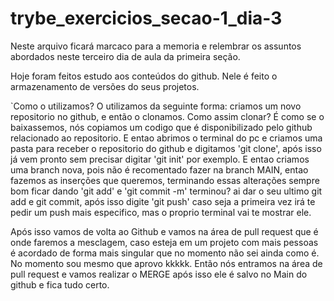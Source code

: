 # trybe_exercicios_secao-1_dia-3

Neste arquivo ficará marcaco para a memoria e relembrar os assuntos abordados neste terceiro dia de aula da primeira seção.

Hoje foram feitos estudo aos conteúdos do github. Nele é feito o armazenamento de versões do seus projetos.

`Como o utilizamos? O utilizamos da seguinte forma: criamos um novo repositorio no github, e então o clonamos. Como assim clonar? É como se o baixassemos, nós copiamos um codigo que é disponibilizado pelo github relacionado ao repositorio. E entao abrimos o terminal do pc e criamos uma pasta para receber o repositorio do github e digitamos 'git clone', após isso já vem pronto sem precisar digitar 'git init' por exemplo. E entao criamos uma branch nova, pois não é recomentado fazer na branch MAIN, entao fazemos as inserções que queremos, terminando essas alterações sempre bom ficar dando 'git add' e 'git commit -m' terminou? ai dar o seu ultimo git add e git commit, após isso digite 'git push' caso seja a primeira vez irá te pedir um push mais especifico, mas o proprio terminal vai te mostrar ele.

Após isso vamos de volta ao Github e vamos na área de pull request que é onde faremos a mesclagem, caso esteja em um projeto com mais pessoas é acordado de forma mais singular que no momento não sei ainda como é. No momento sou mesmo que aprovo kkkkk. Então nós entramos na área de pull request e vamos realizar o MERGE após isso ele é salvo no Main do github e fica tudo certo.